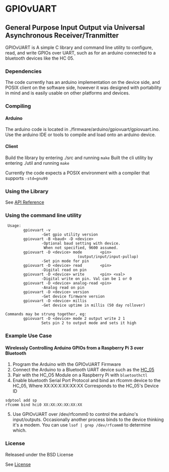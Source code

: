 # GPIOvUART
## General Purpose Input Output via Universal Asynchronous Receiver/Tranmitter

GPIOvUART is A simple C library and command line utility to configure, read, and write GPIOs over UART, such as for an arduino connected to a bluetooth devices like the HC 05.

### Dependencies

The code currently has an arduino implementation on the device side, and POSIX client on the software side, however it was designed with portability in mind and is easily usable on other platforms and devices. 

### Compiling

#### Arduino

The arduino code is located in ./firmware/arduino/gpiovuart/gpiovuart.ino. Use
the arduino IDE or tools to compile and load onto an arduino device.

#### Client

Build the library by entering ./src and running `make` 
Built the cli utility by entering ./util and running `make`

Currently the code expects a POSIX environment with a compiler that supports `-std=gnu99`

### Using the Library

See [API Reference](API.md)


### Using the command line utility
```
 Usage:
        gpiovuart -v
                -Get gpio utility version
        gpiovuart -B <baud> -D <device>
                -Optional baud setting with device.
                 When not specified, 9600 assumed.
        gpiovuart -D <device> mode        <pin>
                                (output/input/input-pullup)
                -Set pin mode for pin
        gpiovuart -D <device> read        <pin>
                -Digital read on pin
        gpiovuart -D <device> write       <pin> <val>
                -Digital write on pin. Val can be 1 or 0
        gpiovuart -D <device> analog-read <pin>
                -Analog read on pin
        gpiovuart -D <device> version
                -Get device firmware version
        gpiovuart -D <device> millis
                -Get device uptime in millis (50 day rollover)

Commands may be strung together, eg:
        gpiovuart -D <device> mode 2 output write 2 1
                Sets pin 2 to output mode and sets it high
```
### Example Use Case
#### Wirelessly Controlling Arduino GPIOs from a Raspberry Pi 3 over Bluetooth
1. Program the Arduino with the GPIOvUART Firmware
2. Connect the Arduino to a Bluetooth UART device such as the [HC_05](https://www.itead.cc/wiki/Serial_Port_Bluetooth_Module_(Master/Slave))
3. Pair with the HC_O5 Module on a Raspberry Pi with `bluetoothctl`
4. Enable bluetooth Serial Port Protocol and bind an rfcomm device to the HC_05, Where XX:XX:X:XX:XX:XX Corresponds to the HC_05's Device ID
```
sdptool add sp
rfcomm bind hci0 XX:XX:XX:XX:XX:XX
```
5. Use GPIOvUART over /dev/rfcomm0 to control the arduino's input/outputs. Occasionally another process binds to the device thinking it's a modem. You can use `lsof | grep /dev/rfcomm0` to determine which. 


### License

Released under the BSD License

See [License](LICENSE)

